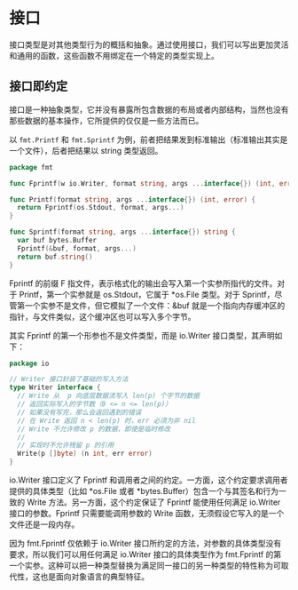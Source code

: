 # 接口

接口类型是对其他类型行为的概括和抽象。通过使用接口，我们可以写出更加灵活和通用的函数，这些函数不用绑定在一个特定的类型实现上。

## 接口即约定

接口是一种抽象类型，它并没有暴露所包含数据的布局或者内部结构，当然也没有那些数据的基本操作，它所提供的仅仅是一些方法而已。

以 `fmt.Printf` 和 `fmt.Sprintf` 为例，前者把结果发到标准输出（标准输出其实是一个文件），后者把结果以 string 类型返回。

```go
package fmt

func Fprintf(w io.Writer, format string, args ...interface{}) (int, error)

func Printf(format string, args ...interface{}) (int, error) {
  return Fprintf(os.Stdout, format, args...)
}

func Sprintf(format string, args ...interface{}) string {
  var buf bytes.Buffer
  Fprintf(&buf, format, args...)
  return buf.string()
}
```

Fprintf 的前缀 F 指文件，表示格式化的输出会写入第一个实参所指代的文件。对于 Printf，第一个实参就是 os.Stdout，它属于 *os.File 类型。对于 Sprintf，尽管第一个实参不是文件，但它模拟了一个文件：&buf 就是一个指向内存缓冲区的指针，与文件类似，这个缓冲区也可以写入多个字节。

其实 Fprintf 的第一个形参也不是文件类型，而是 io.Writer 接口类型，其声明如下：

```go
package io

// Writer 接口封装了基础的写入方法
type Writer interface {
  // Write 从  p 向底层数据流写入 len(p) 个字节的数据
  // 返回实际写入的字节数（0 <= n <= len(p)）
  // 如果没有写完，那么会返回遇到的错误
  // 在 Write 返回 n < len(p) 时，err 必须为非 nil
  // Write 不允许修改 p 的数据，即使是临时修改
  //
  // 实现时不允许残留 p 的引用
  Write(p []byte) (n int, err error)
}
```

io.Writer 接口定义了 Fprintf 和调用者之间的约定。一方面，这个约定要求调用者提供的具体类型（比如 *os.File 或者 *bytes.Buffer）包含一个与其签名和行为一致的 Write 方法。另一方面，这个约定保证了 Fprintf 能使用任何满足 io.Writer 接口的参数。Fprintf 只需要能调用参数的 Write 函数，无须假设它写入的是一个文件还是一段内存。

因为 fmt.Fprintf 仅依赖于 io.Writer 接口所约定的方法，对参数的具体类型没有要求，所以我们可以用任何满足 io.Writer 接口的具体类型作为 fmt.Fprintf 的第一个实参。这种可以把一种类型替换为满足同一接口的另一种类型的特性称为可取代性，这也是面向对象语言的典型特征。
